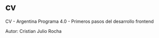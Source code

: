 # cv

CV - Argentina Programa 4.0 - Primeros pasos del desarrollo frontend

Autor: Cristian Julio Rocha
